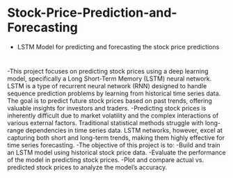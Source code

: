 # Stock-Price-Prediction-and-Forecasting
- LSTM Model for predicting and forecasting the stock price predictions
#
-This project focuses on predicting stock prices using a deep learning model, specifically a Long Short-Term Memory (LSTM) neural network. LSTM is a type of recurrent neural network (RNN) designed to handle sequence prediction problems by learning from historical time series data. The goal is to predict future stock prices based on past trends, offering valuable insights for investors and traders.
-Predicting stock prices is inherently difficult due to market volatility and the complex interactions of various external factors. Traditional statistical methods struggle with long-range dependencies in time series data. LSTM networks, however, excel at capturing both short and long-term trends, making them highly effective for time series forecasting.
  -The objective of this project is to:
  -Build and train an LSTM model using historical stock price data.
  -Evaluate the performance of the model in predicting stock prices.
  -Plot and compare actual vs. predicted stock prices to analyze the model’s accuracy.
